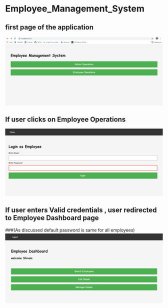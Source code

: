 # Employee_Management_System

## first page of the application 

![](Images_employee_management_system/1.firstPage.bmp)

## If user clicks on Employee Operations 
![](Images_employee_management_system/2.employee_login%20page.bmp)

## If user enters Valid credentials , user redirected to Employee Dashboard page 
###(As  discussed default password is same for all employees)
![](Images_employee_management_system/3.employee_dashboard.bmp)



